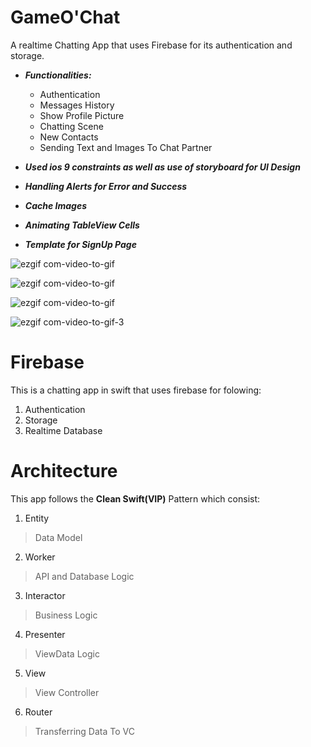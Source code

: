 # GameO'Chat


A realtime Chatting App that uses Firebase for its authentication and storage.
- ***Functionalities:***
  - Authentication
  - Messages History
  - Show Profile Picture
  - Chatting Scene
  - New Contacts
  - Sending Text and Images To Chat Partner

- ***Used ios 9 constraints as well as use of storyboard for UI Design***
- ***Handling Alerts for Error and Success***
- ***Cache Images***
- ***Animating TableView Cells***
- ***Template for SignUp Page*** 



![ezgif com-video-to-gif](https://user-images.githubusercontent.com/25398924/83981766-8143eb80-a93e-11ea-9f11-1f5e92b12e2b.gif)

![ezgif com-video-to-gif](https://user-images.githubusercontent.com/25398924/80098678-eb6d2080-858a-11ea-95ff-8a1d2b809e57.gif)

![ezgif com-video-to-gif](https://user-images.githubusercontent.com/25398924/80099019-69312c00-858b-11ea-90b0-b8a1ce80effd.gif)

![ezgif com-video-to-gif-3](https://user-images.githubusercontent.com/25398924/80100465-a1396e80-858d-11ea-973b-d4ad74cd62af.gif)


# Firebase
This is a chatting app in swift that uses firebase for folowing: 
1. Authentication 
2. Storage
3. Realtime Database

# Architecture
This app follows the **Clean Swift(VIP)** Pattern which consist: 
1. Entity       
> Data Model
2. Worker       
> API and Database Logic
3. Interactor   
> Business Logic
4. Presenter   
> ViewData Logic
5. View 
> View Controller
6. Router       
>Transferring Data To VC


